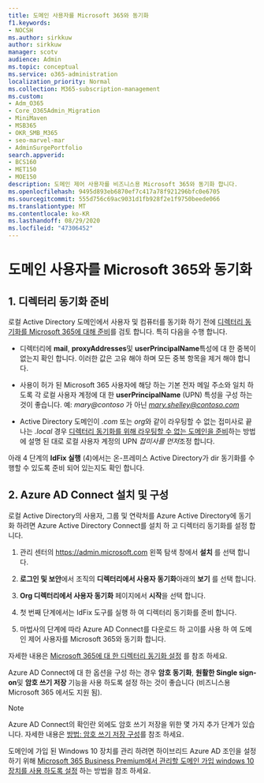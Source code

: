 ```yaml
---
title: 도메인 사용자를 Microsoft 365와 동기화
f1.keywords:
- NOCSH
ms.author: sirkkuw
author: sirkkuw
manager: scotv
audience: Admin
ms.topic: conceptual
ms.service: o365-administration
localization_priority: Normal
ms.collection: M365-subscription-management
ms.custom:
- Adm_O365
- Core_O365Admin_Migration
- MiniMaven
- MSB365
- OKR_SMB_M365
- seo-marvel-mar
- AdminSurgePortfolio
search.appverid:
- BCS160
- MET150
- MOE150
description: 도메인 제어 사용자를 비즈니스용 Microsoft 365와 동기화 합니다.
ms.openlocfilehash: 9495d893eb6870ef7c417a78f921296bfc0e6705
ms.sourcegitcommit: 555d756c69ac9031d1fb928f2e1f9750beede066
ms.translationtype: MT
ms.contentlocale: ko-KR
ms.lasthandoff: 08/29/2020
ms.locfileid: "47306452"
---
```

# <a name="synchronize-domain-users-to-microsoft-365"></a>도메인 사용자를 Microsoft 365와 동기화

## <a name="1-prepare-for-directory-synchronization"></a>1. 디렉터리 동기화 준비 

로컬 Active Directory 도메인에서 사용자 및 컴퓨터를 동기화 하기 전에 [디렉터리 동기화를 Microsoft 365에 대해 준비](https://docs.microsoft.com/microsoft-365/enterprise/prepare-for-directory-synchronization)를 검토 합니다. 특히 다음을 수행 합니다.

   - 디렉터리에 **mail**, **proxyAddresses**및 **userPrincipalName**특성에 대 한 중복이 없는지 확인 합니다. 이러한 값은 고유 해야 하며 모든 중복 항목을 제거 해야 합니다.
   
   - 사용이 허가 된 Microsoft 365 사용자에 해당 하는 기본 전자 메일 주소와 일치 하도록 각 로컬 사용자 계정에 대 한 **userPrincipalName** (UPN) 특성을 구성 하는 것이 좋습니다. 예: *mary@contoso* 가 아닌 *mary.shelley@contoso.com*
   
   - Active Directory 도메인이 *.com* 또는 *org*와 같이 라우팅할 수 없는 접미사로 끝나는 *.local* 경우 [디렉터리 동기화를 위해 라우팅할 수 없는 도메인을 준비](https://docs.microsoft.com/microsoft-365/enterprise/prepare-a-non-routable-domain-for-directory-synchronization)하는 방법에 설명 된 대로 로컬 사용자 계정의 UPN *접미사를 먼저*조정 합니다. 

아래 4 단계의 **IdFix 실행** (4)에서는 온-프레미스 Active Directory가 dir 동기화를 수행할 수 있도록 준비 되어 있는지도 확인 합니다.

## <a name="2-install-and-configure-azure-ad-connect"></a>2. Azure AD Connect 설치 및 구성

로컬 Active Directory의 사용자, 그룹 및 연락처를 Azure Active Directory에 동기화 하려면 Azure Active Directory Connect를 설치 하 고 디렉터리 동기화를 설정 합니다. 

 1. 관리 센터의 <a href="https://go.microsoft.com/fwlink/p/?linkid=2024339" target="_blank">https://admin.microsoft.com</a> 왼쪽 탐색 창에서 **설치** 를 선택 합니다.

 2. **로그인 및 보안**에서 조직의 **디렉터리에서 사용자 동기화**아래의 **보기** 를 선택 합니다.

 3. **Org 디렉터리에서 사용자 동기화** 페이지에서 **시작**을 선택 합니다.

 4. 첫 번째 단계에서는 IdFix 도구를 실행 하 여 디렉터리 동기화를 준비 합니다.

 5. 마법사의 단계에 따라 Azure AD Connect를 다운로드 하 고이를 사용 하 여 도메인 제어 사용자를 Microsoft 365와 동기화 합니다.


자세한 내용은 [Microsoft 365에 대 한 디렉터리 동기화 설정](https://docs.microsoft.com/microsoft-365/enterprise/set-up-directory-synchronization) 를 참조 하세요.

Azure AD Connect에 대 한 옵션을 구성 하는 경우 **암호 동기화**, **원활한 Single sign-on**및 **암호 쓰기 저장** 기능을 사용 하도록 설정 하는 것이 좋습니다 (비즈니스용 Microsoft 365 에서도 지원 됨).

> [!NOTE]
> Azure AD Connect의 확인란 외에도 암호 쓰기 저장을 위한 몇 가지 추가 단계가 있습니다. 자세한 내용은 [방법: 암호 쓰기 저장 구성](https://docs.microsoft.com/azure/active-directory/authentication/howto-sspr-writeback)를 참조 하세요. 

도메인에 가입 된 Windows 10 장치를 관리 하려면 하이브리드 Azure AD 조인을 설정 하기 위해 [Microsoft 365 Business Premium에서 관리할 도메인 가입 windows 10 장치를 사용 하도록 설정](manage-windows-devices.md) 하는 방법을 참조 하세요. 